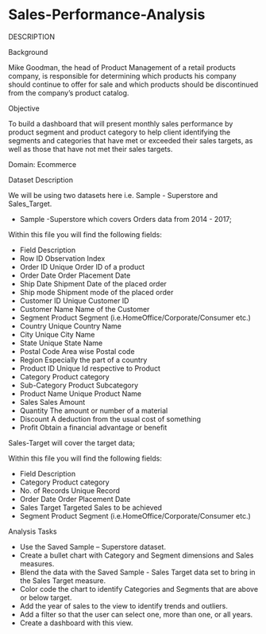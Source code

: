 # Sales-Performance-Analysis
DESCRIPTION

Background 

Mike Goodman, the head of Product Management of a retail products company, is responsible for determining which products his company should continue to offer for sale and which products should be discontinued from the company’s product catalog. 

Objective


To build a dashboard that will present monthly sales performance by product segment and product category to help client identifying the segments and categories that have met or exceeded their sales targets, as well as those that have not met their sales targets. 

Domain: Ecommerce

Dataset Description

We will be using two datasets here i.e. Sample - Superstore and Sales_Target.

* Sample -Superstore which covers Orders data from 2014 - 2017;

Within this file you will find the following fields:
- Field  	Description
- Row ID 	Observation Index
- Order ID 	Unique Order ID of a product
- Order Date 	Order Placement Date
- Ship Date 	Shipment Date of the placed order
- Ship mode 	Shipment mode of the placed order
- Customer ID 	Unique Customer ID
- Customer Name 	Name of the Customer
- Segment 	Product Segment (i.e.HomeOffice/Corporate/Consumer etc.)
- Country 	Unique Country Name
- City 	Unique City Name
- State 	Unique State Name
- Postal Code 	Area wise Postal code
- Region 	Especially the part of a country
- Product ID 	Unique Id respective to Product
- Category 	Product category
- Sub-Category 	Product Subcategory
- Product Name 	Unique Product Name
- Sales 	Sales Amount
- Quantity 	The amount or number of a material
- Discount 	A deduction from the usual cost of something
- Profit 	Obtain a financial advantage or benefit


 Sales-Target will cover the target data;


Within this file you will find the following fields:
- Field  	Description
- Category 	Product category
- No. of Records 	Unique Record
- Order Date 	Order Placement Date
- Sales Target 	Targeted Sales to be achieved 
- Segment 	Product Segment (i.e.HomeOffice/Corporate/Consumer etc.)

 


Analysis Tasks

   - Use the Saved Sample – Superstore dataset. 
   - Create a bullet chart with Category and Segment dimensions and Sales measures. 
   -  Blend the data with the Saved Sample - Sales Target data set to bring in the Sales Target measure. 
   - Color code the chart to identify Categories and Segments that are above or below target. 
   - Add the year of sales to the view to identify trends and outliers. 
   - Add a filter so that the user can select one, more than one, or all years. 
   - Create a dashboard with this view.
